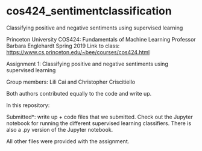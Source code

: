 # cos424_sentimentclassification
Classifying positive and negative sentiments using supervised learning

Princeton University COS424: Fundamentals of Machine Learning
Professor Barbara Englehardt
Spring 2019
Link to class: https://www.cs.princeton.edu/~bee/courses/cos424.html

Assignment 1: Classifying positive and negative sentiments using supervised learning

Group members: Lili Cai and Christopher Criscitiello 

Both authors contributed equally to the code and write up. 

In this repository: 

Submitted*: write up + code files that we submitted. Check out the Jupyter notebook for running the different supervised learning classifiers. There is also a .py version of the Jupyter notebook. 

All other files were provided with the assignment. 
